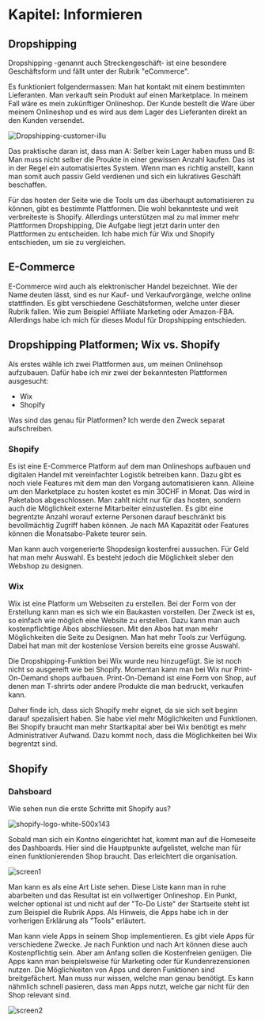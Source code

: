 # Kapitel: Informieren

## Dropshipping
Dropshipping -genannt auch Streckengeschäft- ist eine besondere Geschäftsform und fällt unter der Rubrik "eCommerce". 

Es funktioniert folgendermassen: Man hat kontakt mit einem bestimmten Lieferanten. Man verkauft sein Produkt auf einen Marketplace. In meinem Fall wäre es mein zukünftiger Onlineshop. Der Kunde bestellt die Ware über meinem Onlineshop und es wird aus dem Lager des Lieferanten direkt an den Kunden versendet.

![Dropshipping-customer-illu](https://user-images.githubusercontent.com/90186208/170221291-92be84ea-a6ff-43ea-8a16-db3203ef0093.png)

Das praktische daran ist, dass man A: Selber kein Lager haben muss und B: Man muss nicht selber die Proukte in einer gewissen Anzahl kaufen. Das ist in der Regel ein automatisiertes System. Wenn man es richtig anstellt, kann man somit auch passiv Geld verdienen und sich ein lukratives Geschäft beschaffen.

Für das hosten der Seite wie die Tools um das überhaupt automatisieren zu können, gibt es bestimmte Plattformen. Die wohl bekannteste und weit verbreiteste is Shopify. Allerdings unterstützen mal zu mal immer mehr Plattformen Dropshipping, Die Aufgabe liegt jetzt darin unter den Plattformen zu entscheiden. Ich habe mich für Wix und Shopify entschieden, um sie zu vergleichen.

## E-Commerce
E-Commerce wird auch als elektronischer Handel bezeichnet. Wie der Name deuten lässt, sind es nur Kauf- und Verkaufvorgänge, welche online stattfinden. Es gibt verschiedene Geschätsformen, welche unter dieser Rubrik fallen. Wie zum Beispiel Affiliate Marketing oder Amazon-FBA. Allerdings habe ich mich für dieses Modul für Dropshipping entschieden.

## Dropshipping Platformen; Wix vs. Shopify
Als erstes wähle ich zwei Plattformen aus, um meinen Onlinehsop aufzubauen. Dafür habe ich mir zwei der bekanntesten Plattformen ausgesucht:

- Wix
- Shopify

Was sind das genau für Platformen? Ich werde den Zweck separat aufschreiben.

### Shopify
Es ist eine E-Commerce Platform auf dem man Onlineshops aufbauen und digitalen Handel mit vereinfachter Logistik betreiben kann. Dazu gibt es noch viele Features mit dem man den Vorgang automatisieren kann. Alleine um den Marketplace zu hosten kostet es min 30CHF in Monat. Das wird in Paketabos abgeschlossen. Man zahlt nicht nur für das hosten, sondern auch die Möglichkeit externe Mitarbeiter einzustellen. Es gibt eine begrentzte Anzahl worauf externe Personen darauf beschränkt bis bevollmächtig Zugriff haben können. Je nach MA Kapazität oder Features können die Monatsabo-Pakete teurer sein.

Man kann auch vorgenerierte Shopdesign kostenfrei aussuchen. Für Geld hat man mehr Auswahl. Es besteht jedoch die Möglichkeit sleber den Webshop zu designen.
### Wix
Wix ist eine Platform um Webseiten zu erstellen. Bei der Form von der Erstellung kann man es sich wie ein Baukasten vorstellen. Der Zweck ist es, so einfach wie möglich eine Website zu erstellen. Dazu kann man auch kostenpflichtige Abos abschliessen. Mit den Abos hat man mehr Möglichkeiten die Seite zu Designen. Man hat mehr Tools zur Verfügung. Dabei hat man mit der kostenlose Version bereits eine grosse Auswahl. 

Die Dropshipping-Funktion bei Wix wurde neu hinzugefügt. Sie ist noch nicht so ausgereift wie bei Shopify. Momentan kann man bei Wix nur Print-On-Demand shops aufbauen. Print-On-Demand ist eine Form von Shop, auf denen man T-shrirts oder andere Produkte die man bedruckt, verkaufen kann. 

Daher finde ich, dass sich Shopify mehr eignet, da sie sich seit beginn darauf spezalisiert haben. Sie habe viel mehr Möglichkeiten und Funktionen. Bei Shopify braucht man mehr Startkapital aber bei Wix benötigt es mehr Administrativer Aufwand. Dazu kommt noch, dass die Möglichkeiten bei Wix begrentzt sind.

## Shopify

### Dahsboard

Wie sehen nun die erste Schritte mit Shopify aus?

![shopify-logo-white-500x143](https://user-images.githubusercontent.com/90186208/170472734-3c17ce17-7a3c-41ea-a7c4-1a0c81986cb4.png)

Sobald man sich ein Kontno eingerichtet hat, kommt man auf die Homeseite des Dashboards. Hier sind die Hauptpunkte aufgelistet, welche man für einen funktionierenden Shop braucht. Das erleichtert die organisation.

![screen1](https://user-images.githubusercontent.com/90186208/170476150-e0d2cbc9-91d0-41b2-b086-2f0f1e64810e.png)

Man kann es als eine Art Liste sehen. Diese Liste kann man in ruhe abarbeiten und das Resultat ist ein vollwertiger Onlineshop. Ein Punkt, welcher optional ist und nicht auf der "To-Do Liste" der Startseite steht ist zum Beispiel die Rubrik Apps. Als Hinweis, die Apps habe ich in der vorherigen Erklärung als "Tools" erläutert. 

Man kann viele Apps in seinem Shop implementieren. Es gibt viele Apps für verschiedene Zwecke. Je nach Funktion und nach Art können diese auch Kostenpflichtig sein. Aber am Anfang sollen die Kostenfreien genügen. Die Apps kann man beispielsweise für Marketing oder für Kundenrezensionen nutzen. Die Möglichkeiten von Apps und deren Funktionen sind breitgefächert. Man muss nur wissen, welche man genau benötigt. Es kann nähmlich schnell pasieren, dass man Apps nutzt, welche gar nicht für den Shop relevant sind.

![screen2](https://user-images.githubusercontent.com/90186208/170476985-1af64679-2a84-4003-a0c1-253102838ff9.png)



